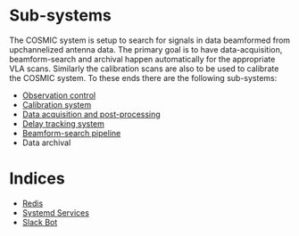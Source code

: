 # Sub-systems

The COSMIC system is setup to search for signals in data beamformed from upchannelized antenna data. The primary goal is to have data-acquisition, beamform-search and archival happen automatically for the appropriate VLA scans. Similarly the calibration scans are also to be used to calibrate the COSMIC system. To these ends there are the following sub-systems:

- [Observation control](./subsys_observation_control.md)
- [Calibration system](https://github.com/COSMIC-SETI/COSMIC-VLA-CalibrationEngine#readme)
- [Data acquisition and post-processing](./subsys_data_acquisition.md)
- [Delay tracking system](https://github.com/COSMIC-SETI/COSMIC-VLA-DelayEngine#readme)
- [Beamform-search pipeline](./subsys_BLADE.md)
- Data archival

# Indices

- [Redis](./index_redis.md)
- [Systemd Services](./index_systemd.md)
- [Slack Bot](./index_slackbot.md)